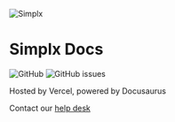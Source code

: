 ![Simplx](https://simplx-docs.vercel.app/img/logo.svg)

# Simplx Docs

![GitHub](https://img.shields.io/github/license/jsjsjsjsjsjsjsjs/simplx-policy?style=for-the-badge) ![GitHub issues](https://img.shields.io/github/issues/jsjsjsjsjsjsjsjs/simplx-policy?style=for-the-badge)

Hosted by Vercel, powered by Docusaurus

Contact our [help desk](https://jsjsjs.atlassian.net/servicedesk/customer/portals)
